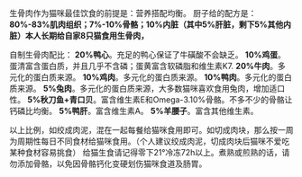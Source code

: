 生骨肉作为猫咪最佳饮食的前提是：营养搭配均衡。
厨子给的配方是：
**80%-83%肌肉组织；7%-10%骨骼；10%内脏（其中5%肝脏，剩下5%其他内脏）本人长期给自家8只猫食用生骨肉，**

自制生骨肉配比：
**20%鸭心**。充足的鸭心保证了牛磺酸不会缺乏。
**10%鸡蛋**。蛋清富含蛋白质，并且几乎不含磷；蛋黄富含软磷脂和维生素K7.
**20%牛肉**。多元化的蛋白质来源。
**10%鸡肉**。多元化的蛋白质来源。
**10%鸭肉**。多元化的蛋白质来源。
**5%兔肉**。多元化的蛋白质来源，大多数猫咪喜欢食用兔肉，增加适口性。
**5%秋刀鱼+青口贝**。富含维生素E和Omega-3.10%骨骼。不多不少的骨骼让钙磷比均衡。
**5%鸭肝**。富含维生素A。
**5%羊腰子**。富含其他维生素。

以上比例，如绞成肉泥，混在一起每餐给猫咪食用即可。如切成肉块，那么按一周为周期性每日不同食材给猫咪食用。（个人建议绞成肉泥，切成肉块后猫咪不爱吃某种食材容易挑食）
给猫生食请记得零下21°冷冻72h以上。煮熟或煎熟的话，请勿添加骨骼，以免因骨骼钙化变硬划伤猫咪食道及肠胃。
